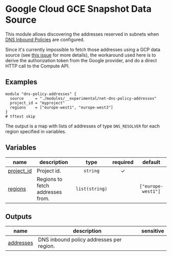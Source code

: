 # Google Cloud GCE Snapshot Data Source

This module allows discovering the addresses reserved in subnets when [DNS Inbound Policies](https://cloud.google.com/dns/docs/policies) are configured.

Since it's currently impossible to fetch those addresses using a GCP data source (see [this issue](https://github.com/hashicorp/terraform-provider-google/issues/3753) for more details), the workaround used here is to derive the authorization token from the Google provider, and do a direct HTTP call to the Compute API.

## Examples

```hcl
module "dns-policy-addresses" {
  source     = "./modules/__experimental/net-dns-policy-addresses"
  project_id = "myproject"
  regions    = ["europe-west1", "europe-west3"]
}
# tftest skip
```

The output is a map with lists of addresses of type `DNS_RESOLVER` for each region specified in variables.

<!-- BEGIN TFDOC -->

## Variables

| name | description | type | required | default |
|---|---|:---:|:---:|:---:|
| [project_id](variables.tf#L17) | Project id. | <code>string</code> | ✓ |  |
| [regions](variables.tf#L22) | Regions to fetch addresses from. | <code>list&#40;string&#41;</code> |  | <code>&#91;&#34;europe-west1&#34;&#93;</code> |

## Outputs

| name | description | sensitive |
|---|---|:---:|
| [addresses](outputs.tf#L24) | DNS inbound policy addresses per region. |  |

<!-- END TFDOC -->
